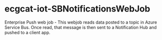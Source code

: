 # ecgcat-iot-SBNotificationsWebJob
Enterprise Push web job - This webjob reads data posted to a topic in Azure Service Bus. Once read, that message is then sent to a Notification Hub and pushed to a client app.
